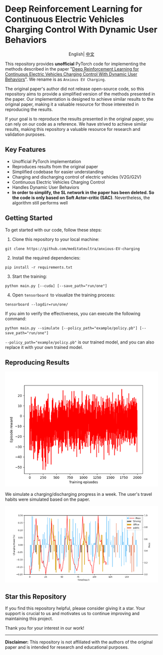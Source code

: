 # Deep Reinforcement Learning for Continuous Electric Vehicles Charging Control With Dynamic User Behaviors

<div align="center">
  <p> English| <a href="./README_zh.md">中文</a>
  </p>
</div>

This repository provides **unofficial** PyTorch code for implementing the methods described in the paper "[Deep Reinforcement Learning for Continuous Electric Vehicles Charging Control With Dynamic User Behaviors](https://ieeexplore.ieee.org/abstract/document/9493711)". We rename is as `Anxious EV Charging`.

The original paper's author did not release open-source code, so this repository aims to provide a simplified version of the methods presented in the paper. Our implementation is designed to achieve similar results to the original paper, making it a valuable resource for those interested in reproducing the results.

If your goal is to reproduce the results presented in the original paper, you can rely on our code as a reference. We have strived to achieve similar results, making this repository a valuable resource for research and validation purposes.

## Key Features

- Unofficial PyTorch implementation
- Reproduces results from the original paper
- Simplified codebase for easier understanding
- Charging and discharging control of electric vehicles (V2G/G2V)
- Continuous Electric Vehicles Charging Control
- Handles Dynamic User Behaviors
- **In order to simplify, the SL network in the paper has been deleted. So the code is only based on Soft Actor-critic (SAC)**. Nevertheless, the algorithm still performs well

## Getting Started

To get started with our code, follow these steps: 

1. Clone this repository to your local machine:

```shell
git clone https://github.com/meditateultra/anxious-EV-charging
```

2. Install the required dependencies:

```shell
pip install -r requirements.txt
```

3. Start the training:

```shell
python main.py [--cuda] [--save_path="run/one"]
```

4. Open `tensorboard `to visualize the training process:

```shell
tensorboard --logdir=run/one/ 
```



If you aim to verify the effectiveness, you can execute the following command:

```shell
python main.py --simulate [--policy_path="example/policy.pb"] [--save_path="run/one"]
```

`--policy_path="example/policy.pb"` is our trained model, and you can also replace it with your own trained model.

## Reproducing Results

![training reward](doc/figures/pic4.png)



We simulate a charging/discharging progress in a week. The user's travel habits were simulated based on the paper.

![training reward](doc/figures/pic1.png)

## Star this Repository

If you find this repository helpful, please consider giving it a star. Your support is crucial to us and motivates us to continue improving and maintaining this project.

Thank you for your interest in our work!

------

**Disclaimer:** This repository is not affiliated with the authors of the original paper and is intended for research and educational purposes.
